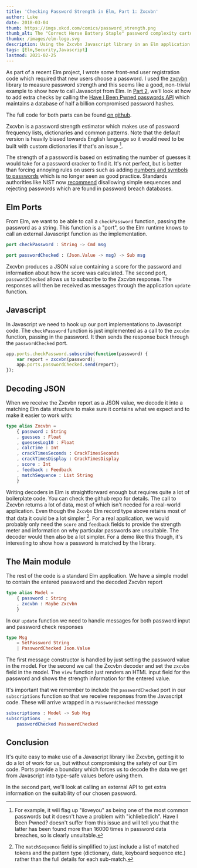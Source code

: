 ```yaml
---
title: 'Checking Password Strength in Elm, Part 1: Zxcvbn'
author: Luke
date: 2018-03-04
thumb: https://imgs.xkcd.com/comics/password_strength.png
thumb_alt: The "Correct Horse Battery Staple" password complexity cartoon from xkcd.com
thumbx: /images/elm-logo.svg
description: Using the Zxcvbn Javascript library in an Elm application.
tags: [Elm,Security,Javascript]
lastmod: 2021-02-25
---
```


As part of a recent Elm project, I wrote some front-end user registration code which required that new users choose a password. I used the [zxcvbn](https://github.com/dropbox/zxcvbn) library to measure password strength and this seems like a good, non-trivial example to show how to call Javascript from Elm. In [Part 2](/posts/elm-have-i-been-pwned), we'll look at how to add extra checks by calling the [Have I Been Pwned passwords API](https://haveibeenpwned.com/API/v3#PwnedPasswords) which maintains a database of half a billion compromised password hashes.

The full code for both parts can be found [on github](https://github.com/tekul/elm-password-check).

Zxcvbn is a password strength estimator which makes use of password frequency lists, dictionaries and common patterns. Note that the default version is heavily biased towards English language so it would need to be built with custom dictionaries if that's an issue [^language].

The strength of a password is based on estimating the number of guesses it would take for a password cracker to find it. It's not perfect, but is better than forcing annoying rules on users such as adding [numbers and symbols to passwords](https://www.xkcd.com/936/) which is no longer seen as good practice. Standards authorities like NIST now [recommend](https://stealthbits.com/blog/nist-password-guidelines/) disallowing simple sequences and rejecting passwords which are found in password breach databases.

[^language]: For example, it will flag up "iloveyou" as being one of the most common passwords but it doesn't have a problem with "ichliebedich". Have I Been Pwned? doesn't suffer from this issue and will tell you that the latter has been found more than 16000 times in password data breaches, so is clearly unsuitable.

<div id="elm-zxcvbn-app" class="w-full mt-10 px-10 py-10 border rounded-md shadow-lg bg-neutral-200 text-neutral-700 dark:shadow-none mx-auto sm:w-2/3">
<div id="app"></div>
</div>
<script src="app.js"></script>
<script>
    var app = Elm.Main.init({
      node: document.getElementById('app'),
      flags: {}
    });
    app.ports.checkPassword.subscribe(function(password) {
        var report = zxcvbn(password);
        app.ports.passwordChecked.send(report);
    });
</script>
<script async src="/js/zxcvbn.js"></script>


## Elm Ports

From Elm, we want to be able to call a `checkPassword` function, passing the password as a string. This function is a "port", so the Elm runtime knows to call an external Javascript function as the implementation.

```elm
port checkPassword : String -> Cmd msg

port passwordChecked : (Json.Value -> msg) -> Sub msg
```
Zxcvbn produces a JSON value containing a score for the password and information about how the score was calculated. The second port, `passwordChecked` allows us to subscribe to the Zxcvbn response. The responses will then be received as messages through the application `update` function.


## Javascript

In Javascript we need to hook up our port implementations to Javascript code. The `checkPassword` function is just implemented as a call to the `zxcvbn` function, passing in the password. It then sends the response back through the `passwordChecked` port.

```javascript
app.ports.checkPassword.subscribe(function(password) {
    var report = zxcvbn(password);
    app.ports.passwordChecked.send(report);
});
```

## Decoding JSON

When we receive the Zxcvbn report as a JSON value, we decode it into a matching Elm data structure to make sure it contains what we expect and to make it easier to work with:

```elm
type alias Zxcvbn =
    { password : String
    , guesses : Float
    , guessesLog10 : Float
    , calcTime : Int
    , crackTimesSeconds : CrackTimesSeconds
    , crackTimesDisplay : CrackTimesDisplay
    , score : Int
    , feedback : Feedback
    , matchSequence : List String
    }
```

Writing decoders in Elm is straightforward enough but requires quite a lot of boilerplate code. You can check the github repo for details. The call to Zxcvbn returns a lot of data, most of which isn't needed for a real-world application. Even though the `Zxcvbn` Elm record type above retains most of that data it could be a lot simpler [^zxcvbn_data]. For a real application, we would probably only need the `score` and `feedback` fields to provide the strength meter and information on why particular passwords are unsuitable. The decoder would then also be a lot simpler. For a demo like this though, it's interesting to show how a password is matched by the library.

[^zxcvbn_data]: The `matchSequence` field is simplified to just include a list of matched tokens and the pattern type (dictionary, date, keyboard sequence etc.) rather than the full details for each sub-match.

## The Main module

The rest of the code is a standard Elm application. We have a simple model to contain the entered password and the decoded Zxcvbn report

```elm
type alias Model =
    { password : String
    , zxcvbn : Maybe Zxcvbn
    }
```

In our `update` function we need to handle messages for both password input and password check responses

```elm
type Msg
    = SetPassword String
    | PasswordChecked Json.Value
```

The first message constructor is handled by just setting the password value in the model. For the second we call the Zxcvbn decoder and set the `zxcvbn` field in the model. The `view` function just renders an HTML input field for the password and shows the strength information for the entered value.

It's important that we remember to include the `passwordChecked` port in our `subscriptions` function so that we receive responses from the Javascript code. These will arrive wrapped in a `PasswordChecked` message

```elm
subscriptions : Model -> Sub Msg
subscriptions _ =
    passwordChecked PasswordChecked
```

## Conclusion

It's quite easy to make use of a Javascript library like Zxcvbn, getting it to do a lot of work for us, but without compromising the safety of our Elm code. Ports provide a boundary which forces us to decode the data we get from Javascript into type-safe values before using them.

In the second part, we'll look at calling an external API to get extra information on the suitability of our chosen password.
